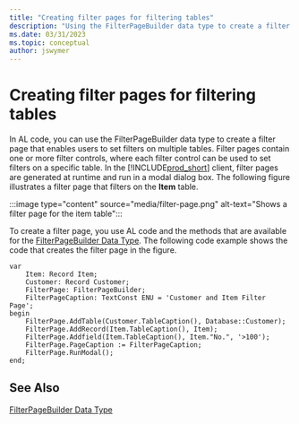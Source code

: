 ```yaml
---
title: "Creating filter pages for filtering tables"
description: "Using the FilterPageBuilder data type to create a filter page in AL for Business Central."
ms.date: 03/31/2023
ms.topic: conceptual
author: jswymer
---
```


# Creating filter pages for filtering tables

In AL code, you can use the FilterPageBuilder data type to create a filter page that enables users to set filters on multiple tables. Filter pages contain one or more filter controls, where each filter control can be used to set filters on a specific table. In the [!INCLUDE[prod_short](includes/prod_short.md)] client, filter pages are generated at runtime and run in a modal dialog box. The following figure illustrates a filter page that filters on the **Item** table.  

:::image type="content" source="media/filter-page.png" alt-text="Shows a filter page for the item table":::
  
To create a filter page, you use AL code and the methods that are available for the [FilterPageBuilder Data Type](methods-auto/filterpagebuilder/filterpagebuilder-data-type.md). The following code example shows the code that creates the filter page in the figure.  
  
```AL
var
    Item: Record Item;
    Customer: Record Customer;
    FilterPage: FilterPageBuilder;
    FilterPageCaption: TextConst ENU = 'Customer and Item Filter Page';
begin
    FilterPage.AddTable(Customer.TableCaption(), Database::Customer);
    FilterPage.AddRecord(Item.TableCaption(), Item);
    FilterPage.Addfield(Item.TableCaption(), Item."No.", '>100');
    FilterPage.PageCaption := FilterPageCaption;
    FilterPage.RunModal();
end;
```
  
## See Also

[FilterPageBuilder Data Type](methods-auto/filterpagebuilder/filterpagebuilder-data-type.md)  
